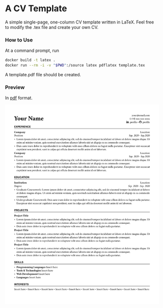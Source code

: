 # A CV Template

A simple single-page, one-column CV template written in LaTeX. Feel free to modify the .tex file and create your own CV.

### How to Use

At a command prompt, run

```sh
docker build -t latex .
docker run --rm -i -v "$PWD":/source latex pdflatex template.tex
```

A template.pdf file should be created.

### Preview

In [pdf](template.pdf) format.

![CV Preview](/preview.png)
